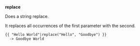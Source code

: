 **replace**

Does a string replace.

It replaces all occurrences of the first parameter with the second.

```jinja
{{ "Hello World"|replace("Hello", "Goodbye") }}
  -> Goodbye World
```

